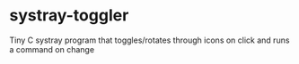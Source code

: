 systray-toggler
===============

Tiny C systray program that toggles/rotates through icons on click and runs a command on change
